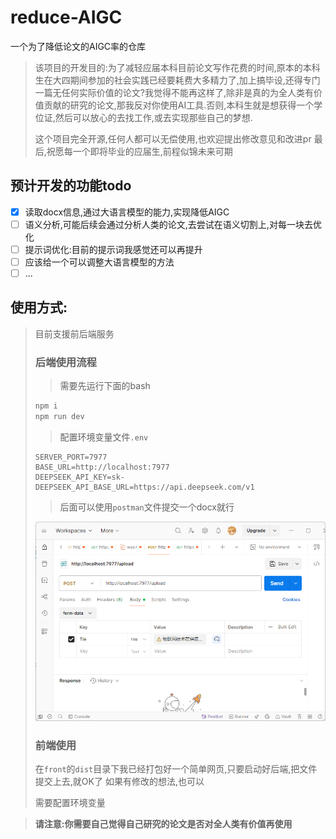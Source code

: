 # reduce-AIGC
一个为了降低论文的AIGC率的仓库

> 该项目的开发目的:为了减轻应届本科目前论文写作花费的时间,原本的本科生在大四期间参加的社会实践已经要耗费大多精力了,加上搞毕设,还得专门一篇无任何实际价值的论文?我觉得不能再这样了,除非是真的为全人类有价值贡献的研究的论文,那我反对你使用AI工具.否则,本科生就是想获得一个学位证,然后可以放心的去找工作,或去实现那些自己的梦想.
>
> 这个项目完全开源,任何人都可以无偿使用,也欢迎提出修改意见和改进pr
> 最后,祝愿每一个即将毕业的应届生,前程似锦未来可期

## 预计开发的功能todo

- [x] 读取docx信息,通过大语言模型的能力,实现降低AIGC
- [ ] 语义分析,可能后续会通过分析人类的论文,去尝试在语义切割上,对每一块去优化
- [ ] 提示词优化:目前的提示词我感觉还可以再提升
- [ ] 应该给一个可以调整大语言模型的方法
- [ ] ...

## 使用方式:

> 目前支援前后端服务
>
> ### 后端使用流程
>
> > 需要先运行下面的bash
>
> ```bash
> npm i
> npm run dev
> ```
>
> > 配置环境变量文件`.env`
>
> ```env
> SERVER_PORT=7977
> BASE_URL=http://localhost:7977
> DEEPSEEK_API_KEY=sk-
> DEEPSEEK_API_BASE_URL=https://api.deepseek.com/v1
> 
> ```
>
> > 后面可以使用`postman`文件提交一个docx就行
>
> ![](./images/Snipaste_2025-05-21_17-46-37.png)
>
> ### 前端使用
>
> 在`front`的`dist`目录下我已经打包好一个简单网页,只要启动好后端,把文件提交上去,就OK了
> 如果有修改的想法,也可以
>
> 需要配置环境变量



> **请注意:你需要自己觉得自己研究的论文是否对全人类有价值再使用**

